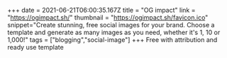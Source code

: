 +++
date = 2021-06-21T06:00:35.167Z
title = "OG impact"
link = "https://ogimpact.sh/"
thumbnail = "https://ogimpact.sh/favicon.ico"
snippet="Create stunning, free social images for your brand. Choose a template and generate as many images as you need, whether it's 1, 10 or 1,000!"
tags = ["blogging","social-image"]
+++
Free with attribution and ready use template
